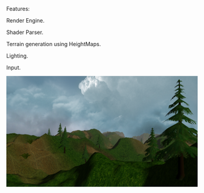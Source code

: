 Features:

Render Engine.

Shader Parser.

Terrain generation using HeightMaps.

Lighting.

Input.

![Terrain with multisampling and basic terrain collision](ScreenShots/javaengine-1.png)

